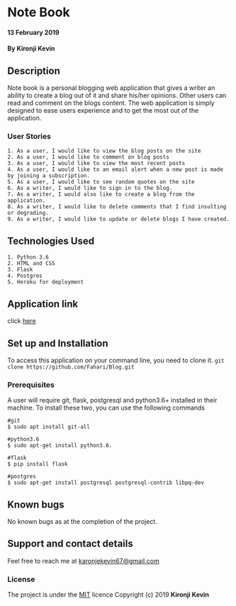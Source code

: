 # Note Book
#### 13 February 2019
#### By **Kironji Kevin**

## Description

Note book is a personal blogging web application that gives a writer an ability to create a blog out of it and share his/her opinions. Other users can read and comment on the blogs content. The web application is simply designed to ease users experience and to get the most out of the application.

### User Stories
```
1. As a user, I would like to view the blog posts on the site
2. As a user, I would like to comment on blog posts
3. As a user, I would like to view the most recent posts
4. As a user, I would like to an email alert when a new post is made by joining a subscription.
5. As a user, I would like to see random quotes on the site
6. As a writer, I would like to sign in to the blog.
7. As a writer, I would also like to create a blog from the application.
8. As a writer, I would like to delete comments that I find insulting or degrading.
9. As a writer, I would like to update or delete blogs I have created.

```

## Technologies Used
```
1. Python 3.6
2. HTML and CSS
3. Flask
4. Postgres
5. Heroku for deployment

```
## Application link
click [here](#)

## Set up and Installation

To access this application on your command line, you need to clone it.
`git clone https://github.com/Fahari/Blog.git`

### Prerequisites
A user will require git, flask, postgresql and python3.6+ installed in their machine.
To install these two, you can use the following commands
```
#git
$ sudo apt install git-all

#python3.6
$ sudo apt-get install python3.6.

#flask
$ pip install flask

#postgres
$ sudo apt-get install postgresql postgresql-contrib libpq-dev

```
## Known bugs
No known bugs as at the completion of the project.

## Support and contact details
Feel free to reach me at karonjekevin67@gmail.com

### License
The project is under the [MIT](https://github.com/Fahari/Blog/blob/master/LICENSE) licence
Copyright (c) 2019 **Kironji Kevin**
